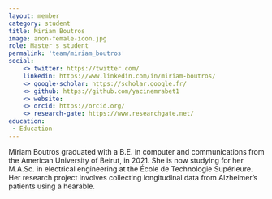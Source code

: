 ```yaml
---
layout: member
category: student
title: Miriam Boutros
image: anon-female-icon.jpg
role: Master's student
permalink: 'team/miriam_boutros'
social:
    <> twitter: https://twitter.com/
    linkedin: https://www.linkedin.com/in/miriam-boutros/
    <> google-scholar: https://scholar.google.fr/
    <> github: https://github.com/yacinemrabet1
    <> website:
    <> orcid: https://orcid.org/
    <> research-gate: https://www.researchgate.net/
education:
 - Education
---
```


Miriam Boutros graduated with a B.E. in computer and communications from the American University of Beirut, in 2021. She is now studying for her M.A.Sc. in electrical engineering at the École de Technologie Supérieure. Her research project involves collecting longitudinal data from Alzheimer’s patients using a hearable.